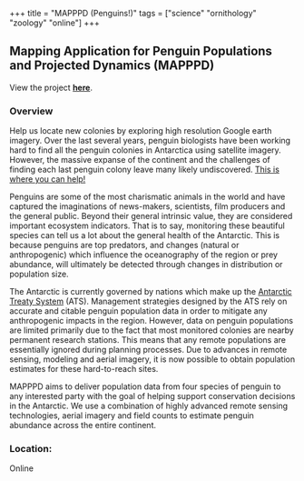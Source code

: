 +++
title = "MAPPPD (Penguins!)"
tags = ["science" "ornithology" "zoology" "online"]
+++

## Mapping Application for Penguin Populations and Projected Dynamics (MAPPPD)

View the project [**here**](http://www.penguinmap.com/).

### Overview

Help us locate new colonies by exploring high resolution Google earth imagery. Over the last several years, penguin biologists have been working hard to find all the penguin colonies in Antarctica using satellite imagery. However, the massive expanse of the continent and the challenges of finding each last penguin colony leave many likely undiscovered. [This is where you can help!](http://www.penguinmap.com/contribute/)

Penguins are some of the most charismatic animals in the world and have captured the imaginations of news-makers, scientists, film producers and the general public. Beyond their general intrinsic value, they are considered important ecosystem indicators. That is to say, monitoring these beautiful species can tell us a lot about the general health of the Antarctic. This is because penguins are top predators, and changes (natural or anthropogenic) which influence the oceanography of the region or prey abundance, will ultimately be detected through changes in distribution or population size.

The Antarctic is currently governed by nations which make up the [Antarctic Treaty System](http://www.ats.aq/) (ATS). Management strategies designed by the ATS rely on accurate and citable penguin population data in order to mitigate any anthropogenic impacts in the region. However, data on penguin populations are limited primarily due to the fact that most monitored colonies are nearby permanent research stations. This means that any remote populations are essentially ignored during planning processes. Due to advances in remote sensing, modeling and aerial imagery, it is now possible to obtain population estimates for these hard-to-reach sites.

MAPPPD aims to deliver population data from four species of penguin to any interested party with the goal of helping support conservation decisions in the Antarctic. We use a combination of highly advanced remote sensing technologies, aerial imagery and field counts to estimate penguin abundance across the entire continent.

### Location:
Online
